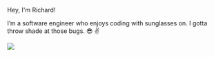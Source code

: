 Hey, I'm Richard! 

I’m a software engineer who enjoys coding with sunglasses on. I gotta throw shade at those bugs. 😎
✌️

![](https://komarev.com/ghpvc/?username=richardyoungdev)


<!---
richardyoungdev/richardyoungdev is a ✨ special ✨ repository because its `README.md` (this file) appears on your GitHub profile.
You can click the Preview link to take a look at your changes.
--->
